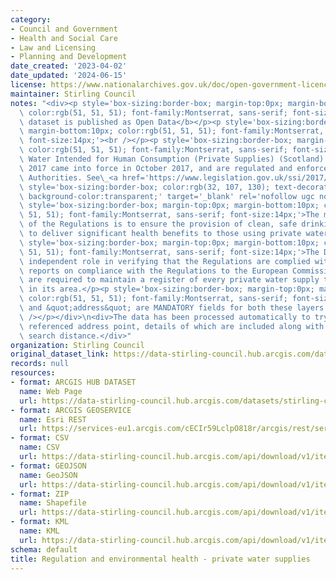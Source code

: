```yaml
---
category:
- Council and Government
- Health and Social Care
- Law and Licensing
- Planning and Development
date_created: '2023-04-02'
date_updated: '2024-06-15'
license: https://www.nationalarchives.gov.uk/doc/open-government-licence/version/3/
maintainer: Stirling Council
notes: "<div><p style='box-sizing:border-box; margin-top:0px; margin-bottom:10px;\
  \ color:rgb(51, 51, 51); font-family:Montserrat, sans-serif; font-size:14px;'><b>This\
  \ dataset is published as Open Data</b></p><p style='box-sizing:border-box; margin-top:0px;\
  \ margin-bottom:10px; color:rgb(51, 51, 51); font-family:Montserrat, sans-serif;\
  \ font-size:14px;'><br /></p><p style='box-sizing:border-box; margin-top:0px; margin-bottom:10px;\
  \ color:rgb(51, 51, 51); font-family:Montserrat, sans-serif; font-size:14px;'>The\
  \ Water Intended for Human Consumption (Private Supplies) (Scotland) Regulations\
  \ 2017 came into force in October 2017, and are regulated and enforced by Local\
  \ Authorities. See\_<a href='https://www.legislation.gov.uk/ssi/2017/282/schedule/1/made'\
  \ style='box-sizing:border-box; color:rgb(32, 107, 130); text-decoration-line:none;\
  \ background-color:transparent;' target='_blank' rel='nofollow ugc noopener noreferrer'>https://www.legislation.gov.uk/ssi/2017/282/schedule/1/made</a></p><p\
  \ style='box-sizing:border-box; margin-top:0px; margin-bottom:10px; color:rgb(51,\
  \ 51, 51); font-family:Montserrat, sans-serif; font-size:14px;'>The main objective\
  \ of the Regulations is to ensure the provision of clean, safe drinking water and\
  \ to deliver significant health benefits to those using private water supplies.</p><p\
  \ style='box-sizing:border-box; margin-top:0px; margin-bottom:10px; color:rgb(51,\
  \ 51, 51); font-family:Montserrat, sans-serif; font-size:14px;'>The DWQR has an\
  \ independent role in verifying that the Regulations are complied with and also\
  \ reports on compliance with the Regulations to the European Commission. Local Authorities\
  \ are required to maintain a register of every private water supply to premises\
  \ in its area.</p><p style='box-sizing:border-box; margin-top:0px; margin-bottom:10px;\
  \ color:rgb(51, 51, 51); font-family:Montserrat, sans-serif; font-size:14px;'>&quot;UPRN&quot;\
  \ and &quot;address&quot; are MANDATORY fields for both these layers in this dataset.<br\
  \ /></p></div>\n<div>The data has been processed automatically to try and find closest\
  \ referenced address point, details of which are included along with the resulting\
  \ search distance.</div>"
organization: Stirling Council
original_dataset_link: https://data-stirling-council.hub.arcgis.com/datasets/stirling-council::regulation-and-environmental-health-private-water-supplies
records: null
resources:
- format: ARCGIS HUB DATASET
  name: Web Page
  url: https://data-stirling-council.hub.arcgis.com/datasets/stirling-council::regulation-and-environmental-health-private-water-supplies
- format: ARCGIS GEOSERVICE
  name: Esri REST
  url: https://services-eu1.arcgis.com/cECIr59LclpO818r/arcgis/rest/services/regulation_and_environmental_health_private_water_supplies/FeatureServer/3
- format: CSV
  name: CSV
  url: https://data-stirling-council.hub.arcgis.com/api/download/v1/items/c5c9faf10d734b0e81265070ca765f35/csv?layers=3
- format: GEOJSON
  name: GeoJSON
  url: https://data-stirling-council.hub.arcgis.com/api/download/v1/items/c5c9faf10d734b0e81265070ca765f35/geojson?layers=3
- format: ZIP
  name: Shapefile
  url: https://data-stirling-council.hub.arcgis.com/api/download/v1/items/c5c9faf10d734b0e81265070ca765f35/shapefile?layers=3
- format: KML
  name: KML
  url: https://data-stirling-council.hub.arcgis.com/api/download/v1/items/c5c9faf10d734b0e81265070ca765f35/kml?layers=3
schema: default
title: Regulation and environmental health - private water supplies
---
```

